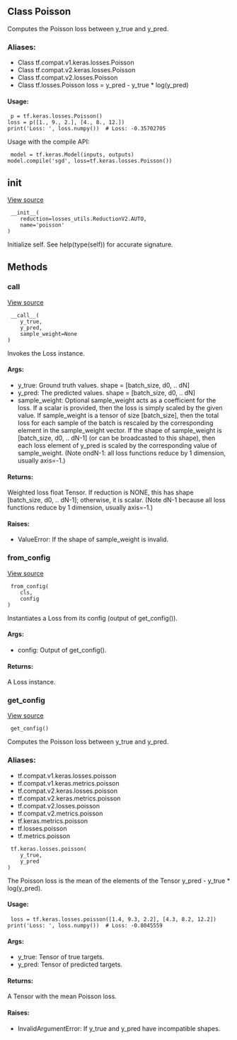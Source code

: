 ## Class Poisson
Computes the Poisson loss between y_true and y_pred.
### Aliases:
- Class tf.compat.v1.keras.losses.Poisson
- Class tf.compat.v2.keras.losses.Poisson
- Class tf.compat.v2.losses.Poisson
- Class tf.losses.Poisson
loss = y_pred - y_true * log(y_pred)
#### Usage:

```
 p = tf.keras.losses.Poisson()
loss = p([1., 9., 2.], [4., 8., 12.])
print('Loss: ', loss.numpy())  # Loss: -0.35702705
```
Usage with the compile API:

```
 model = tf.keras.Model(inputs, outputs)
model.compile('sgd', loss=tf.keras.losses.Poisson())
```
## __init__
[View source](https://github.com/tensorflow/tensorflow/blob/r2.0/tensorflow/python/keras/losses.py#L650-L651)


```
 __init__(
    reduction=losses_utils.ReductionV2.AUTO,
    name='poisson'
)
```
Initialize self. See help(type(self)) for accurate signature.
## Methods
### __call__
[View source](https://github.com/tensorflow/tensorflow/blob/r2.0/tensorflow/python/keras/losses.py#L96-L128)


```
 __call__(
    y_true,
    y_pred,
    sample_weight=None
)
```
Invokes the Loss instance.
#### Args:
- y_true: Ground truth values. shape = [batch_size, d0, .. dN]
- y_pred: The predicted values. shape = [batch_size, d0, .. dN]
- sample_weight: Optional sample_weight acts as a coefficient for the loss. If a scalar is provided, then the loss is simply scaled by the given value. If sample_weight is a tensor of size [batch_size], then the total loss for each sample of the batch is rescaled by the corresponding element in the sample_weight vector. If the shape of sample_weight is [batch_size, d0, .. dN-1] (or can be broadcasted to this shape), then each loss element of y_pred is scaled by the corresponding value of sample_weight. (Note ondN-1: all loss functions reduce by 1 dimension, usually axis=-1.)
#### Returns:
Weighted loss float Tensor. If reduction is NONE, this has shape [batch_size, d0, .. dN-1]; otherwise, it is scalar. (Note dN-1 because all loss functions reduce by 1 dimension, usually axis=-1.)
#### Raises:
- ValueError: If the shape of sample_weight is invalid.
### from_config
[View source](https://github.com/tensorflow/tensorflow/blob/r2.0/tensorflow/python/keras/losses.py#L130-L140)


```
 from_config(
    cls,
    config
)
```
Instantiates a Loss from its config (output of get_config()).
#### Args:
- config: Output of get_config().
#### Returns:
A Loss instance.
### get_config
[View source](https://github.com/tensorflow/tensorflow/blob/r2.0/tensorflow/python/keras/losses.py#L223-L228)


```
 get_config()
```
Computes the Poisson loss between y_true and y_pred.
### Aliases:
- tf.compat.v1.keras.losses.poisson
- tf.compat.v1.keras.metrics.poisson
- tf.compat.v2.keras.losses.poisson
- tf.compat.v2.keras.metrics.poisson
- tf.compat.v2.losses.poisson
- tf.compat.v2.metrics.poisson
- tf.keras.metrics.poisson
- tf.losses.poisson
- tf.metrics.poisson

```
 tf.keras.losses.poisson(
    y_true,
    y_pred
)
```
The Poisson loss is the mean of the elements of the Tensor y_pred - y_true * log(y_pred).
#### Usage:

```
 loss = tf.keras.losses.poisson([1.4, 9.3, 2.2], [4.3, 8.2, 12.2])
print('Loss: ', loss.numpy())  # Loss: -0.8045559
```
#### Args:
- y_true: Tensor of true targets.
- y_pred: Tensor of predicted targets.
#### Returns:
A Tensor with the mean Poisson loss.
#### Raises:
- InvalidArgumentError: If y_true and y_pred have incompatible shapes.
